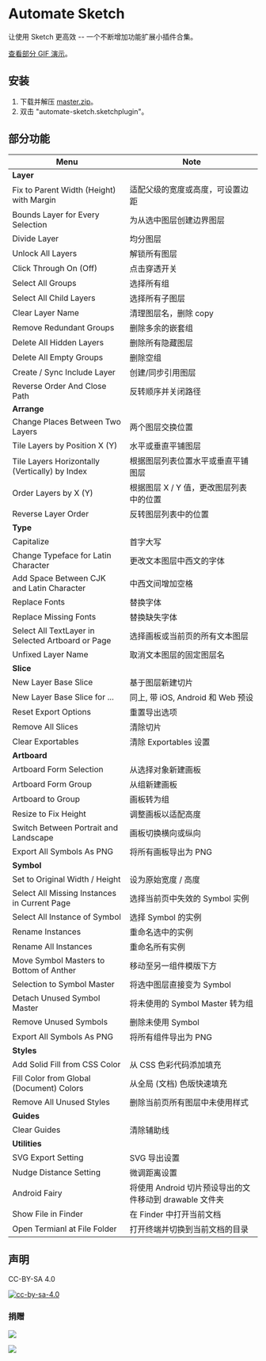 # Automate Sketch

让使用 Sketch 更高效 -- 一个不断增加功能扩展小插件合集。

[查看部分 GIF 演示](http://ashung.github.io/Automate-Sketch/)。

## 安装

1. 下载并解压 [master.zip](https://github.com/Ashung/Automate-Sketch/archive/master.zip)。
2. 双击 "automate-sketch.sketchplugin"。

## 部分功能

| Menu                                     | Note                                  |
| ---------------------------------------- | ------------------------------------- |
| **Layer**                                |                                       |
| Fix to Parent Width (Height) with Margin | 适配父级的宽度或高度，可设置边距                      |
| Bounds Layer for Every Selection         | 为从选中图层创建边界图层                          |
| Divide Layer                             | 均分图层                                  |
| Unlock All Layers                        | 解锁所有图层                                |
| Click Through On (Off)                   | 点击穿透开关                                |
| Select All Groups                        | 选择所有组                                 |
| Select All Child Layers                  | 选择所有子图层                               |
| Clear Layer Name                         | 清理图层名，删除 copy                         |
| Remove Redundant Groups                  | 删除多余的嵌套组                              |
| Delete All Hidden Layers                 | 删除所有隐藏图层                              |
| Delete All Empty Groups                  | 删除空组                                  |
| Create / Sync Include Layer              | 创建/同步引用图层                             |
| Reverse Order And Close Path             | 反转顺序并关闭路径                             |
| **Arrange**                              |                                       |
| Change Places Between Two Layers         | 两个图层交换位置                              |
| Tile Layers by Position X (Y)            | 水平或垂直平铺图层                             |
| Tile Layers Horizontally (Vertically) by Index | 根据图层列表位置水平或垂直平铺图层                     |
| Order Layers by X (Y)                    | 根据图层 X / Y 值，更改图层列表中的位置               |
| Reverse Layer Order                      | 反转图层列表中的位置                            |
| **Type**                                 |                                       |
| Capitalize                               | 首字大写                                  |
| Change Typeface for Latin Character      | 更改文本图层中西文的字体                          |
| Add Space Between CJK and Latin Character | 中西文间增加空格                              |
| Replace Fonts                            | 替换字体                                  |
| Replace Missing Fonts                    | 替换缺失字体                                |
| Select All TextLayer in Selected Artboard or Page | 选择画板或当前页的所有文本图层                       |
| Unfixed Layer Name                       | 取消文本图层的固定图层名                          |
| **Slice**                                |                                       |
| New Layer Base Slice                     | 基于图层新建切片                              |
| New Layer Base Slice for ...             | 同上, 带 iOS, Android 和 Web 预设           |
| Reset Export Options                     | 重置导出选项                                |
| Remove All Slices                        | 清除切片                                  |
| Clear Exportables                        | 清除 Exportables 设置                     |
| **Artboard**                             |                                       |
| Artboard Form Selection                  | 从选择对象新建画板                             |
| Artboard Form Group                      | 从组新建画板                                |
| Artboard to Group                        | 画板转为组                                 |
| Resize to Fix Height                     | 调整画板以适配高度                             |
| Switch Between Portrait and Landscape    | 画板切换横向或纵向                             |
| Export All Symbols As PNG                | 将所有画板导出为 PNG                          |
| **Symbol**                               |                                       |
| Set to Original Width / Height           | 设为原始宽度 / 高度                           |
| Select All Missing Instances in Current Page | 选择当前页中失效的 Symbol 实例                   |
| Select All Instance of Symbol            | 选择 Symbol 的实例                         |
| Rename Instances                         | 重命名选中的实例                              |
| Rename All Instances                     | 重命名所有实例                               |
| Move Symbol Masters to Bottom of Anther  | 移动至另一组件模版下方                           |
| Selection to Symbol Master               | 将选中图层直接变为 Symbol                      |
| Detach Unused Symbol Master              | 将未使用的 Symbol Master 转为组               |
| Remove Unused Symbols                    | 删除未使用 Symbol                          |
| Export All Symbols As PNG                | 将所有组件导出为 PNG                          |
| **Styles**                               |                                       |
| Add Solid Fill from CSS Color            | 从 CSS 色彩代码添加填充                        |
| Fill Color from Global (Document) Colors | 从全局 (文档) 色版快速填充                       |
| Remove All Unused Styles                 | 删除当前页所有图层中未使用样式                       |
| **Guides**                               |                                       |
| Clear Guides                             | 清除辅助线                                 |
| **Utilities**                            |                                       |
| SVG Export Setting                       | SVG 导出设置                              |
| Nudge Distance Setting                   | 微调距离设置                                |
| Android Fairy                            | 将使用 Android 切片预设导出的文件移动到 drawable 文件夹 |
| Show File in Finder                      | 在 Finder 中打开当前文档                      |
| Open Termianl at File Folder             | 打开终端并切换到当前文档的目录                       |

## 声明

CC-BY-SA 4.0

[![cc-by-sa-4.0](https://i.creativecommons.org/l/by-sa/4.0/80x15.png)](http://creativecommons.org/licenses/by-sa/4.0/)

### 捐赠

![](http://ashung.github.io/Automate-Sketch/css/donate_wechat_rmb_10.png)

![](http://ashung.github.io/Automate-Sketch/css/donate_alipay_rmb_10.png)
